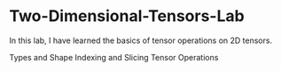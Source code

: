 # Two-Dimensional-Tensors-Lab

In this lab, I have learned the basics of tensor operations on 2D tensors.

Types and Shape
Indexing and Slicing
Tensor Operations
